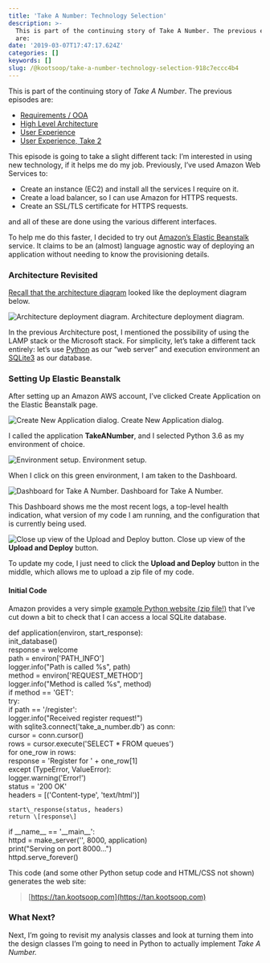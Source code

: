 ```yaml
---
title: 'Take A Number: Technology Selection'
description: >-
  This is part of the continuing story of Take A Number. The previous episodes
  are:
date: '2019-03-07T17:47:17.624Z'
categories: []
keywords: []
slug: /@kootsoop/take-a-number-technology-selection-918c7eccc4b4
---
```


This is part of the continuing story of _Take A Number_. The previous episodes are:

*   [Requirements / OOA](https://kootsoop.github.io/@kootsoop-take-a-number-requirements-ooa-bb2eb6f16e3c)
*   [High Level Architecture](https://kootsoop.github.io/@kootsoop-take-a-number-high-level-architecture-1c7db43a4d37)
*   [User Experience](https://kootsoop.github.io/@kootsoop-take-a-number-user-experience-30195b0e78f8)
*   [User Experience, Take 2](https://kootsoop.github.io/@kootsoop-take-a-number-user-experience-take-2-fe7bc70ca0b8)

This episode is going to take a slight different tack: I’m interested in using new technology, if it helps me do my job. Previously, I’ve used Amazon Web Services to:

*   Create an instance (EC2) and install all the services I require on it.
*   Create a load balancer, so I can use Amazon for HTTPS requests.
*   Create an SSL/TLS certificate for HTTPS requests.

and all of these are done using the various different interfaces.

To help me do this faster, I decided to try out [Amazon’s Elastic Beanstalk](https://aws.amazon.com/elasticbeanstalk) service. It claims to be an (almost) language agnostic way of deploying an application without needing to know the provisioning details.

### Architecture Revisited

[Recall that the architecture diagram](https://kootsoop.github.io/@kootsoop-take-a-number-high-level-architecture-1c7db43a4d37) looked like the deployment diagram below.

![Architecture deployment diagram.](https://cdn-images-1.medium.com/max/800/1*26gntiLwM5lcaFUG5TkwHA.png)
Architecture deployment diagram.

In the previous Architecture post, I mentioned the possibility of using the LAMP stack or the Microsoft stack. For simplicity, let’s take a different tack entirely: let’s use [Python](https://www.python.org/) as our “web server” and execution environment an [SQLite3](https://www.sqlite.org/index.html) as our database.

### Setting Up Elastic Beanstalk

After setting up an Amazon AWS account, I’ve clicked Create Application on the Elastic Beanstalk page.

![Create New Application dialog.](https://cdn-images-1.medium.com/max/800/1*hT2Z88my2YyO-sghCk0SGw.png)
Create New Application dialog.

I called the application **TakeANumber**, and I selected Python 3.6 as my environment of choice.

![Environment setup.](https://cdn-images-1.medium.com/max/800/1*iRJAhyV0c_wl_6kxAhs0xw.png)
Environment setup.

When I click on this green environment, I am taken to the Dashboard.

![Dashboard for Take A Number.](https://cdn-images-1.medium.com/max/800/1*m3XdLpes6r2pnSPUy6tk7Q.png)
Dashboard for Take A Number.

This Dashboard shows me the most recent logs, a top-level health indication, what version of my code I am running, and the configuration that is currently being used.

![Close up view of the **Upload and Deploy** button.](https://cdn-images-1.medium.com/max/800/1*bJfdS4VrayXHwzjnfXdS-w.png)
Close up view of the **Upload and Deploy** button.

To update my code, I just need to click the **Upload and Deploy** button in the middle, which allows me to upload a zip file of my code.

#### Initial Code

Amazon provides a very simple [example Python website (zip file!)](https://docs.aws.amazon.com/elasticbeanstalk/latest/dg/samples/python-v1.zip) that I’ve cut down a bit to check that I can access a local SQLite database.

def application(environ, start\_response):  
    init\_database()  
    response = welcome  
    path = environ\['PATH\_INFO'\]  
    logger.info("Path is called %s", path)  
    method = environ\['REQUEST\_METHOD'\]  
    logger.info("Method is called %s", method)  
    if method == 'GET':  
        try:  
            if path == '/register':  
                logger.info("Received register request!")  
                with sqlite3.connect('take\_a\_number.db') as conn:  
                    cursor = conn.cursor()  
                    rows = cursor.execute('SELECT \* FROM queues')  
                    for one\_row in rows:  
                        response = 'Register for ' + one\_row\[1\]  
        except (TypeError, ValueError):  
            logger.warning('Error!')  
    status = '200 OK'  
    headers = \[('Content-type', 'text/html')\]  
  
    start\_response(status, headers)  
    return \[response\]

if \_\_name\_\_ == '\_\_main\_\_':  
    httpd = make\_server('', 8000, application)  
    print("Serving on port 8000...")  
    httpd.serve\_forever()

This code (and some other Python setup code and HTML/CSS not shown) generates the web site:

> [https://tan.kootsoop.com](https://tan.kootsoop.com)

### What Next?

Next, I’m going to revisit my analysis classes and look at turning them into the design classes I’m going to need in Python to actually implement _Take A Number._

